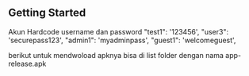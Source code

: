 
 

## Getting Started


Akun Hardcode 
username dan password
    "test1": '123456',
    "user3": 'securepass123',
    "admin1": 'myadminpass',
    "guest1": 'welcomeguest',

berikut untuk mendwoload apknya bisa di list folder dengan nama app-release.apk




